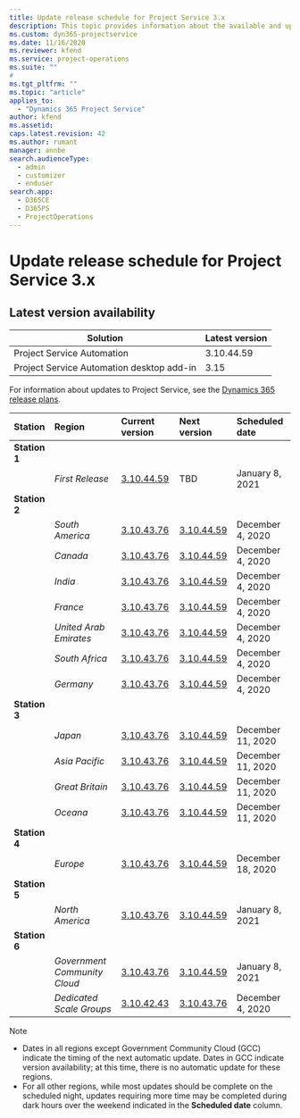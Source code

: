 ```yaml
---
title: Update release schedule for Project Service 3.x
description: This topic provides information about the available and upcoming releases of Dynamics 365 Project Service Automation.
ms.custom: dyn365-projectservice
ms.date: 11/16/2020
ms.reviewer: kfend
ms.service: project-operations
ms.suite: ""
#
ms.tgt_pltfrm: ""
ms.topic: "article"
applies_to: 
  - "Dynamics 365 Project Service"
author: kfend
ms.assetid: 
caps.latest.revision: 42
ms.author: rumant
manager: annbe
search.audienceType: 
  - admin
  - customizer
  - enduser
search.app: 
  - D365CE
  - D365PS
  - ProjectOperations
---
```


# Update release schedule for Project Service 3.x

## Latest version availability

| Solution  | Latest version |
|-------|----|
| Project Service Automation    | 3.10.44.59 |
| Project Service Automation desktop add-in                | 3.15          |

For information about updates to Project Service, see the [Dynamics 365 release plans](https://docs.microsoft.com/dynamics365/release-plans/). 

| Station  | Region | Current version | Next version |  Scheduled date
| :---   | :---   | :---   | :---   |:---   |         
|<strong>Station 1</strong> | |  |  | |
| | <i>First Release</i> | [3.10.44.59](whats-new-ur-26.md) | TBD | January 8, 2021
|<strong>Station 2</strong> | |  |  | |
| | <i>South America</i> | [3.10.43.76](whats-new-ur-25.md) | [3.10.44.59](whats-new-ur-26.md) | December 4, 2020
| | <i>Canada</i> | [3.10.43.76](whats-new-ur-25.md) | [3.10.44.59](whats-new-ur-26.md) | December 4, 2020
| | <i>India</i> | [3.10.43.76](whats-new-ur-25.md) | [3.10.44.59](whats-new-ur-26.md) | December 4, 2020
| | <i>France</i> | [3.10.43.76](whats-new-ur-25.md) | [3.10.44.59](whats-new-ur-26.md) | December 4, 2020
| | <i>United Arab Emirates</i> | [3.10.43.76](whats-new-ur-25.md) | [3.10.44.59](whats-new-ur-26.md) | December 4, 2020
| | <i>South Africa</i> | [3.10.43.76](whats-new-ur-25.md) | [3.10.44.59](whats-new-ur-26.md) | December 4, 2020
| | <i>Germany</i> | [3.10.43.76](whats-new-ur-25.md) | [3.10.44.59](whats-new-ur-26.md) | December 4, 2020
|<strong>Station 3</strong> | |  |  | |
| | <i>Japan</i> | [3.10.43.76](whats-new-ur-25.md) | [3.10.44.59](whats-new-ur-26.md) | December 11, 2020
| | <i>Asia Pacific</i> | [3.10.43.76](whats-new-ur-25.md) | [3.10.44.59](whats-new-ur-26.md) | December 11, 2020
| | <i>Great Britain</i> | [3.10.43.76](whats-new-ur-25.md) | [3.10.44.59](whats-new-ur-26.md) | December 11, 2020
| | <i>Oceana</i> | [3.10.43.76](whats-new-ur-25.md) | [3.10.44.59](whats-new-ur-26.md) | December 11, 2020
|<strong>Station 4</strong> | |  |  | |
| | <i>Europe</i> | [3.10.43.76](whats-new-ur-25.md) | [3.10.44.59](whats-new-ur-26.md) | December 18, 2020
|<strong>Station 5</strong> | |  |  | |
| | <i>North America</i> | [3.10.43.76](whats-new-ur-25.md) | [3.10.44.59](whats-new-ur-26.md) | January 8, 2021
|<strong>Station 6</strong> | |  |  | |
| | <i>Government Community Cloud</i> | [3.10.43.76](whats-new-ur-25.md) | [3.10.44.59](whats-new-ur-26.md) | January 8, 2021
| | <i>Dedicated Scale Groups</i> |[3.10.42.43](whats-new-ur-24.md) | [3.10.43.76](whats-new-ur-25.md) | December 4, 2020

>[!Note]
> - Dates in all regions except Government Community Cloud (GCC) indicate the timing of the next automatic update. Dates in GCC indicate version availability; at this time, there is no automatic update for these regions.
> - For all other regions, while most updates should be complete on the scheduled night, updates requiring more time may be completed during dark hours over the weekend indicated in the **Scheduled date** column.
